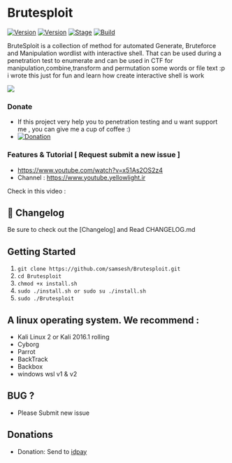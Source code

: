 # Brutesploit

[![Version](https://img.shields.io/badge/Brutesploit-2.0.0-brightgreen.svg?maxAge=259200)]()
[![Version](https://img.shields.io/badge/Codename-Pretty-red.svg?maxAge=259200)]()
[![Stage](https://img.shields.io/badge/Release-Stable-brightgreen.svg)]()
[![Build](https://img.shields.io/badge/Supported_OS-Linux-orange.svg)]()

BruteSploit is a collection of method for automated Generate, Bruteforce and Manipulation wordlist with interactive shell.
That can be used during a penetration test to enumerate and can be used in CTF for manipulation,combine,transform and permutation some words or file text :p i wrote this just for fun and learn how create interactive shell  is work



<img src="https://cloud.githubusercontent.com/assets/17976841/26713523/583b95aa-4797-11e7-93a5-d67a66726e5c.png" ></img> 


### Donate
- If this project very help you to penetration testing  and u want support me , you can give me a cup of coffee :)
- [![Donation](https://img.shields.io/badge/IDPAY-donate-blue.svg)](https://idpay.ir/sudoinit0)



### Features & Tutorial [ Request submit a new issue ]
- https://www.youtube.com/watch?v=x51As2OS2z4 
- Channel : https://www.youtube.yellowlight.ir

Check in this video : 

## :scroll: Changelog
Be sure to check out the [Changelog] and Read CHANGELOG.md


## Getting Started
1. ```git clone https://github.com/samsesh/Brutesploit.git```
2. ```cd Brutesploit```
3. ```chmod +x install.sh ```
3. ```sudo ./install.sh or sudo su ./install.sh ```
4. ```sudo ./Brutesploit ```
 

## A linux operating system. We recommend :
- Kali Linux 2 or Kali 2016.1 rolling 
- Cyborg
- Parrot 
- BackTrack 
- Backbox  
- windows wsl v1 & v2

## BUG ? 
- Please Submit new issue 

## Donations 

- Donation: Send to [idpay](https://idpay.ir/sudoinit0)

